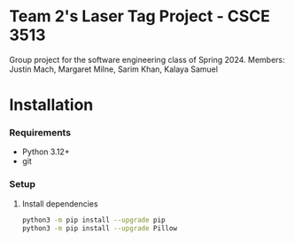 # Team 2's Laser Tag Project - CSCE 3513
Group project for the software engineering class of Spring 2024. 
Members: Justin Mach, Margaret Milne, Sarim Khan, Kalaya Samuel

# Installation

### Requirements
- Python 3.12+
- git

### Setup
1. Install dependencies
    ```bash
    python3 -m pip install --upgrade pip
    python3 -m pip install --upgrade Pillow
   ```
